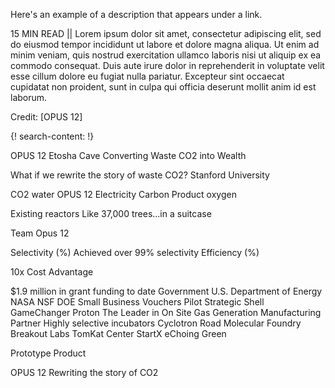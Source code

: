 Here's an example of a description that appears under a link.

15 MIN READ || Lorem ipsum dolor sit amet, consectetur adipiscing elit, sed do eiusmod tempor incididunt ut labore et dolore magna aliqua. Ut enim ad minim veniam, quis nostrud exercitation ullamco laboris nisi ut aliquip ex ea commodo consequat. Duis aute irure dolor in reprehenderit in voluptate velit esse cillum dolore eu fugiat nulla pariatur. Excepteur sint occaecat cupidatat non proident, sunt in culpa qui officia deserunt mollit anim id est laborum.

Credit: [OPUS 12]

{! search-content: !}

OPUS 12
Etosha Cave
Converting Waste CO2 into Wealth
 
What if we rewrite the story of waste CO2?
Stanford University

CO2
water
OPUS 12
Electricity
Carbon Product
oxygen

Existing reactors 
Like 37,000 trees...in a suitcase

Team Opus 12

Selectivity (%) 
Achieved over 99% selectivity
Efficiency (%)

10x Cost Advantage

$1.9 million in grant funding to date
Government 
U.S. Department of Energy
NASA
NSF
DOE Small Business Vouchers Pilot
Strategic
Shell GameChanger
Proton The Leader in On Site Gas Generation Manufacturing Partner
Highly selective incubators
Cyclotron Road
Molecular Foundry
Breakout Labs
TomKat Center
StartX
eChoing Green

Prototype
Product

OPUS 12
Rewriting the story of CO2


